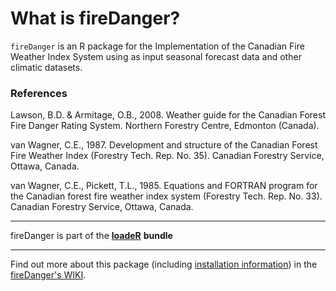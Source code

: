 What is fireDanger?
===============

`fireDanger` is an R package for the Implementation of the Canadian Fire Weather Index System using as input seasonal forecast data and other climatic datasets.

### References
Lawson, B.D. & Armitage, O.B., 2008. Weather guide for the Canadian Forest Fire Danger Rating System. Northern Forestry Centre, Edmonton (Canada).

van Wagner, C.E., 1987. Development and structure of the Canadian Forest Fire Weather Index (Forestry Tech. Rep. No. 35). Canadian Forestry Service, Ottawa, Canada.

van Wagner, C.E., Pickett, T.L., 1985. Equations and FORTRAN program for the Canadian forest fire weather index system (Forestry Tech. Rep. No. 33). Canadian Forestry Service, Ottawa, Canada.

---
fireDanger is part of the [**loadeR**](https://github.com/SantanderMetGroup/loadeR) **bundle**

---



Find out more about this package (including [installation information](https://github.com/SantanderMetGroup/fireDanger/wiki/Installation)) in the [fireDanger's WIKI](https://github.com/SantanderMetGroup/fireDanger/wiki).

<!--
# Other packages of the `fireDanger` bundle

 * [`loadeR`](https://github.com/SantanderMetGroup/loadeR/) an R package for climate data data access and manipulation powered by NetCDF-Java (trough the `rJava` package). 

 * [`loadeR.ECOMS`](https://github.com/SantanderMetGroup/loadeR.ECOMS/) extends `loadeR` by providing homogenized access to ***seasonal and decadal forecast datasets*** from the [ECOMS](http://www.eu-ecoms.eu) initiative. More information in the [ECOMS-UDG web](https://meteo.unican.es/trac/wiki/udg/ecoms). 

 * [`loadeR.2nc`](https://github.com/SantanderMetGroup/loadeR.2nc/) provides support for **exporting to NetCDF**.

 * [`downscaleR`](https://github.com/SantanderMetGroup/downscaleR) is an R package for **empirical-statistical downscaling** of daily data, including bias correction techniques.  
 
 * [`visualizeR`](https://github.com/SantanderMetGroup/visualizeR) is an R package implementing a set of advanced **visualization tools for forecast verification**.
-->